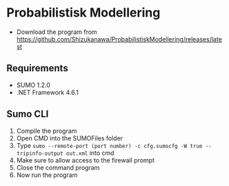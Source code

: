 # Probabilistisk Modellering
* Download the program from https://github.com/Shizukanawa/ProbabilistiskModellering/releases/latest

## Requirements
* SUMO 1.2.0
* .NET Framework 4.6.1

## Sumo CLI
1. Compile the program
2. Open CMD into the SUMOFiles folder
3. Type `sumo --remote-port (port number) -c cfg.sumocfg -W true --tripinfo-output out.xml` into cmd
4. Make sure to allow access to the firewall prompt
5. Close the command program
6. Now run the program
